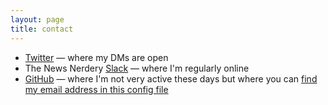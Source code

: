```yaml
---
layout: page
title: contact
---
```


* [Twitter](https://twitter.com/sarambsimon) — where my DMs are open
* The News Nerdery [Slack](https://newsnerdery.org) — where I'm regularly online
* [GitHub](https://github.com/smbsimon) — where I'm not very active these days but where you can [find my email address in this config file](https://github.com/smbsimon/smbsimon.github.io/blob/master/_config.yml)
